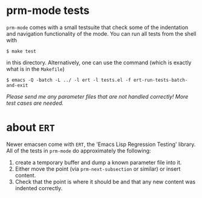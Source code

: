 # prm-mode tests

`prm-mode` comes with a small testsuite that check some of the indentation and
navigation functionality of the mode. You can run all tests from the shell with

```
$ make test
```

in this directory. Alternatively, one can use the command (which is exactly what
is in the `Makefile`)

```
$ emacs -Q -batch -L ../ -l ert -l tests.el -f ert-run-tests-batch-and-exit
```

*Please send me any parameter files that are not handled correctly! More test
 cases are needed.*

# about `ERT`

Newer emacsen come with `ERT`, the 'Emacs Lisp Regression Testing' library. All
of the tests in `prm-mode` do approximately the following:
1. create a temporary buffer and dump a known parameter file into it.
2. Either move the point (via `prm-next-subsection` or similar) or insert
   content.
3. Check that the point is where it should be and that any new content was
   indented correctly.
